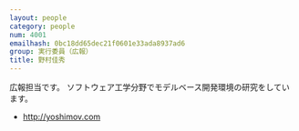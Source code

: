 ```yaml
---
layout: people
category: people
num: 4001
emailhash: 0bc18dd65dec21f0601e33ada8937ad6
group: 実行委員（広報）
title: 野村佳秀
---
```

広報担当です。
ソフトウェア工学分野でモデルベース開発環境の研究をしています。

- <http://yoshimov.com>

